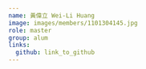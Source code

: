 ```yaml
---
name: 黃偉立 Wei-Li Huang 
image: images/members/1101304145.jpg 
role: master
group: alum
links:
  github: link_to_github 
---
```


